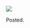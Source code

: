 ![](https://db-feed.s3.amazonaws.com/legacy/Screen_Shot_2019_11_12_at_11_00_41_AM-1573574466778.png)

Posted.
